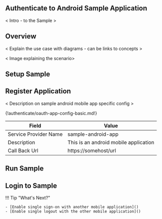 ## Authenticate to Android Sample Application

< Intro - to the Sample >

## Overview
 < Explain the use case with diagrams - can be links to concepts > 
 
 < Image explaining the scenario>
 
## Setup Sample


## Register Application

 < Description on sample android mobile app specific config >

{!authenticate/oauth-app-config-basic.md!}

| Field                 | Value         | 
| --------------------- | ------------- | 
| Service Provider Name | sample-android-app  |
| Description           | This is an android  mobile application  | 
| Call Back Url         | https://somehost/url  | 


## Run Sample

## Login to Sample

!!! Tip "What's Next?"

    - [Enable single sign-on with another mobile application]()
    - [Enable single logout with the other mobile application]()

